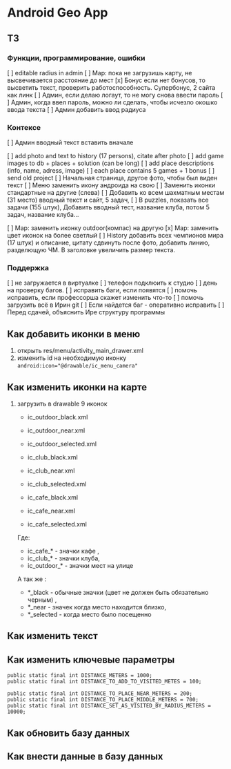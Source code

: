 # Android Geo App 

## ТЗ


### Функции, программирование, ошибки

[ ] editable radius in admin
[ ] Map: пока не загрузишь карту, не высвечивается расстояние до мест
[x] Бонус если нет бонусов, то высветить текст, проверить работоспособность. Супербонус, 2 сайта как линк
[ ] Админ, если делаю логаут, то не могу снова ввести пароль
[ ] Админ, когда ввел пароль, можно ли сделать, чтобы исчезло окошко ввода текста
[ ] Админ добавить ввод радиуса

### Контексе

[ ] Админ вводный текст вставить вначале

[ ] add photo and text to history (17 persons), citate after photo
[ ] add game images to db + places + solution (can be long)
[ ] add place descriptions (info, name, adress, image)
[ ] each place contains 5 games + 1 bonus
[ ] send old project
[ ] Начальная страница, другое фото, чтобы был виден текст
[ ] Меню заменить икону андроида на свою
[ ] Заменить иконки стандартные на другие (слева)
[ ] Добавить ко всем шахматным местам (31 место) вводный текст и сайт, 5 задач,
[ ] В puzzles, показать все задачи (155 штук), Добавить вводный тест, название клуба, потом 5 задач, название клуба...
   

[ ] Map: заменить иконку outdoor(компас) на другую
[x] Map: заменить цвет иконок на более светлый
[ ]  History добавить всех чемпионов мира (17 штук) и описание, цитату сдвинуть после фото, добавить линию, разделющую ЧМ. В заголовке увеличить размер текста.


### Поддержка

[ ] не загружается в виртуалке
[ ] телефон подклюить к студио 
[ ] день на проверку багов.
[ ] исправить баги, если появятся
[ ] помочь исправить, если профессорша скажет изменить что-то
[ ] помочь загрузить всё в Ирин git
[ ] Если найдется баг - оперативно исправить
[ ] Перед сдачей, объяснить Ире структуру программы





## Как добавить иконки в меню
1. открыть res/menu/activity_main_drawer.xml
2. изменить id на необходимую иконку
   ```android:icon="@drawable/ic_menu_camera"```
   
## Как изменить иконки на карте 
1. загрузить в drawable 9 иконок
   
   * ic_outdoor_black.xml
   * ic_outdoor_near.xml
   * ic_outdoor_selected.xml
     
   * ic_club_black.xml
   * ic_club_near.xml
   * ic_club_selected.xml
     
   * ic_cafe_black.xml
   * ic_cafe_near.xml
   * ic_cafe_selected.xml
    
    Где:
   * ic_cafe_* - значки кафе ,
   * ic_club_* - значки клуба, 
   * ic_outdoor_* - значки мест на улице
     
    А так же :
   * *_black - обычные значки (цвет не должен быть обязательно черным) ,
   * *_near  - значек когда место находится близко,
   * *_selected - когда место было посещенно 
    

## Как изменить текст 
## Как изменить ключевые параметры

    public static final int DISTANCE_METERS = 1000;
    public static final int DISTANCE_TO_ADD_TO_VISITED_METES = 100;

    public static final int DISTANCE_TO_PLACE_NEAR_METERS = 200;
    public static final int DISTANCE_TO_PLACE_MIDDLE_METERS = 700;
    public static final int DISTANCE_SET_AS_VISITED_BY_RADIUS_METERS = 10000;

## Как обновить базу данных 
## Как внести данные в базу данных 
